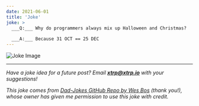 ```yaml
---
date: 2021-06-01
title: 'Joke'
joke: >
  ___Q:___ Why do programmers always mix up Halloween and Christmas?
  
  ___A:___ Because 31 OCT == 25 DEC
---
```


![Joke Image](https://private.xtrp.io/projects/DailyDeveloperJokes/public_image_server/images/5e125905d1ad3.png)

---
*Have a joke idea for a future post? Email **[xtrp@xtrp.io](mailto:xtrp@xtrp.io)** with your suggestions!*

*This joke comes from [Dad-Jokes GitHub Repo by Wes Bos](https://github.com/wesbos/dad-jokes) (thank you!), whose owner has given me permission to use this joke with credit.*

<!-- 
Joke text:
**Q:** Why do programmers always mix up Halloween and Christmas?

**A:** Because 31 OCT == 25 DEC
 -->

